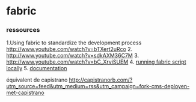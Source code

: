 fabric
======


### ressources
1.Using fabric to standardize the development process http://www.youtube.com/watch?v=bTXert2uRco
2. http://www.youtube.com/watch?v=sdkAXM36C7M
3. http://www.youtube.com/watch?v=bC_XrviSUEM
4. [running fabric script locally](http://stackoverflow.com/questions/6725244/running-fabric-script-locally)
5. [documentation](http://docs.fabfile.org/)



équivalent de capistrano
http://capistranorb.com/?utm_source=feed&utm_medium=rss&utm_campaign=fork-cms-deployen-met-capistrano

